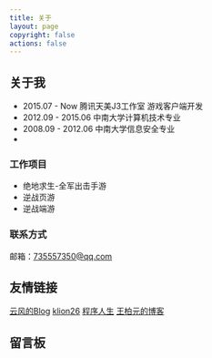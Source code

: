 ```yaml
---
title: 关于
layout: page
copyright: false
actions: false
---
```


## 关于我
- 2015.07 - Now 腾讯天美J3工作室 游戏客户端开发
- 2012.09 - 2015.06 中南大学计算机技术专业
- 2008.09 - 2012.06 中南大学信息安全专业
-
### 工作项目
 - 绝地求生-全军出击手游
 - 逆战页游
 - 逆战端游

### 联系方式
邮箱：[735557350@qq.com][1]

## 友情链接
[云风的Blog][2]
[klion26][3]
[程序人生][4]
[王柏元的博客][5]

## 留言板


  [1]: mailto:%E8%BF%9C%E8%A1%8C%3C735557350@qq.com%3E
  [2]: https://blog.codingnow.com/
  [3]: http://www.klion26.com
  [4]: http://www.programlife.net
  [5]: http://wangbaiyuan.cn